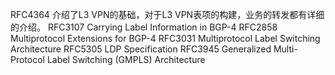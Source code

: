 RFC4364 介绍了L3 VPN的基础，对于L3 VPN表项的构建，业务的转发都有详细的介绍。
RFC3107 Carrying Label Information in BGP-4
RFC2858  Multiprotocol Extensions for BGP-4
RFC3031 Multiprotocol Label Switching Architecture
RFC5305 LDP Specification
RFC3945 Generalized Multi-Protocol Label Switching (GMPLS) Architecture
